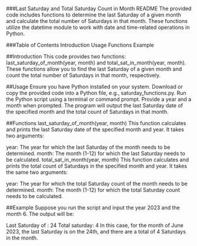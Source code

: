 ###Last Saturday and Total Saturday Count in Month README
The provided code includes functions to determine the last Saturday of a given month and calculate the total number of Saturdays in that month. These functions utilize the datetime module to work with date and time-related operations in Python.

###Table of Contents
 Introduction
 Usage
 Functions
 Example

##Introduction
This code provides two functions: last_saturday_of_month(year, month) and total_sat_in_month(year, month). These functions allow you to find the last Saturday of a given month and count the total number of Saturdays in that month, respectively.

##Usage
Ensure you have Python installed on your system.
Download or copy the provided code into a Python file, e.g., saturday_functions.py.
Run the Python script using a terminal or command prompt.
Provide a year and a month when prompted.
The program will output the last Saturday date of the specified month and the total count of Saturdays in that month.

##Functions
last_saturday_of_month(year, month)
This function calculates and prints the last Saturday date of the specified month and year. It takes two arguments:

year: The year for which the last Saturday of the month needs to be determined.
month: The month (1-12) for which the last Saturday needs to be calculated.
total_sat_in_month(year, month)
This function calculates and prints the total count of Saturdays in the specified month and year. It takes the same two arguments:

year: The year for which the total Saturday count of the month needs to be determined.
month: The month (1-12) for which the total Saturday count needs to be calculated.

##Example
Suppose you run the script and input the year 2023 and the month 6. The output will be:

Last Saturday of : 24
Total saturday:  4
In this case, for the month of June 2023, the last Saturday is on the 24th, and there are a total of 4 Saturdays in the month.
